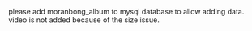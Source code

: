 please add moranbong_album to mysql database to allow adding data.
video is not added because of the size issue.
